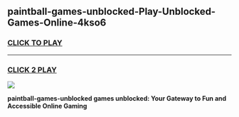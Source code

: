 
## paintball-games-unblocked-Play-Unblocked-Games-Online-4kso6
<h3>
<a href="https://premium76.site?title=paintball-games-unblocked&ref=25A">CLICK TO PLAY</a></h3>
<hr>

<h3>
<a href="https://premium76.site?title=paintball-games-unblocked&ref=25A">CLICK 2 PLAY</a>
  
</h3>

<a href="https://premium76.site?title=paintball-games-unblocked&ref=25A"><img src="https://clearcache.store/games.png"></a>


**paintball-games-unblocked games unblocked: Your Gateway to Fun and Accessible Online Gaming**
